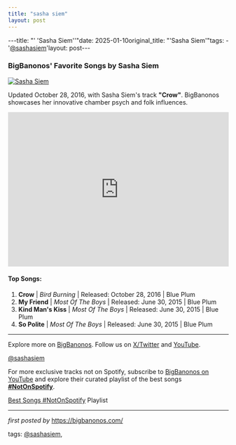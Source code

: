 ```yaml
---
title: "sasha siem"
layout: post
---
```

---title: "' 'Sasha Siem''"date: 2025-01-10original_title: "'Sasha Siem'"tags:  - '[@sashasiem](/tags/sashasiem/)'layout: post---<h3>BigBanonos' Favorite Songs by Sasha Siem</h3><div > <a href="https://i.scdn.co/image/ab67616d00001e029418762e76f4bfa53db929df" target="_blank"> <img src="https://i.scdn.co/image/ab67616d00001e029418762e76f4bfa53db929df" alt="Sasha Siem"> </a></div><p>Updated October 28, 2016, with Sasha Siem's track <strong>"Crow"</strong>. BigBanonos showcases her innovative chamber psych and folk influences.</p><iframe src="https://open.spotify.com/embed/playlist/7DpuYY98ZFoReBXBxYd4FR?utm_source=generator" width="100%" height="352" frameBorder="0" allowfullscreen="" allow="autoplay; clipboard-write; encrypted-media; fullscreen; picture-in-picture" loading="lazy"></iframe><h4>Top Songs:</h4><ol> <li><strong>Crow</strong> | <em>Bird Burning</em> | Released: October 28, 2016 | Blue Plum</li> <li><strong>My Friend</strong> | <em>Most Of The Boys</em> | Released: June 30, 2015 | Blue Plum</li> <li><strong>Kind Man's Kiss</strong> | <em>Most Of The Boys</em> | Released: June 30, 2015 | Blue Plum</li> <li><strong>So Polite</strong> | <em>Most Of The Boys</em> | Released: June 30, 2015 | Blue Plum</li></ol><hr /><p>Explore more on <a href="https://bigbanonos.com/" target="_blank">BigBanonos</a>. Follow us on <a href="https://x.com/bigbanonos" target="_blank">X/Twitter</a> and <a href="https://www.youtube.com/[@BigBanonos](/tags/BigBanonos/)" target="_blank">YouTube</a>.</p><p>[@sashasiem](/tags/sashasiem/)</p><!--Subscribe and Playlist Links--><div>    <p>For more exclusive tracks not on Spotify, subscribe to <a href="https://www.youtube.com/[@BigBanonos](/tags/BigBanonos/)" target="_blank">BigBanonos on YouTube</a> and explore their curated playlist of the best songs <strong>[#NotOnSpotify](/tags/NotOnSpotify/)</strong>.</p>    <p><a href="https://www.youtube.com/playlist?list=PLtuNtuTatqI0kFahUCbtbfenC_ET5O_tr" target="_blank">Best Songs [#NotOnSpotify](/tags/NotOnSpotify/) Playlist<br /></a></p></div><hr /><p><em>first posted by</em> <a href="https://bigbanonos.com/" rel="noopener" target="_new">https://bigbanonos.com/</a></p><p>tags: [@sashasiem](/tags/sashasiem/),</p>